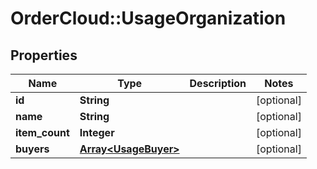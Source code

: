 # OrderCloud::UsageOrganization

## Properties
Name | Type | Description | Notes
------------ | ------------- | ------------- | -------------
**id** | **String** |  | [optional] 
**name** | **String** |  | [optional] 
**item_count** | **Integer** |  | [optional] 
**buyers** | [**Array&lt;UsageBuyer&gt;**](UsageBuyer.md) |  | [optional] 


